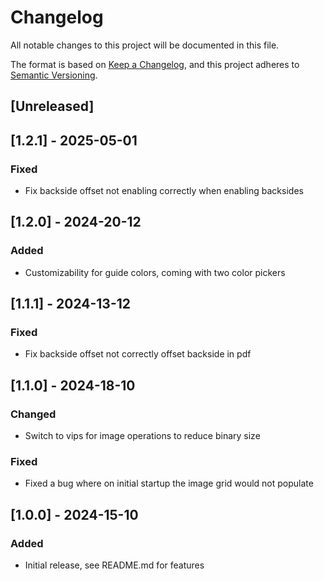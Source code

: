 # Changelog
All notable changes to this project will be documented in this file.

The format is based on [Keep a Changelog](https://keepachangelog.com/en/1.0.0/),
and this project adheres to [Semantic Versioning](https://semver.org/spec/v2.0.0.html).

## [Unreleased]

## [1.2.1] - 2025-05-01

### Fixed
- Fix backside offset not enabling correctly when enabling backsides

## [1.2.0] - 2024-20-12

### Added
- Customizability for guide colors, coming with two color pickers

## [1.1.1] - 2024-13-12

### Fixed
- Fix backside offset not correctly offset backside in pdf

## [1.1.0] - 2024-18-10

### Changed
- Switch to vips for image operations to reduce binary size

### Fixed
- Fixed a bug where on initial startup the image grid would not populate

## [1.0.0] - 2024-15-10

### Added
- Initial release, see README.md for features
